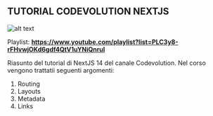 ## TUTORIAL CODEVOLUTION NEXTJS
![alt text](https://miro.medium.com/v2/resize:fit:1400/0*J6yOSjBDIJgOKkqp.png)

Playlist: **https://www.youtube.com/playlist?list=PLC3y8-rFHvwjOKd6gdf4QtV1uYNiQnruI**

Riasunto del tutorial di NextJS 14 del canale Codevolution.
Nel corso vengono trattatii seguenti argomenti:
1. Routing
2. Layouts
3. Metadata
4. Links
